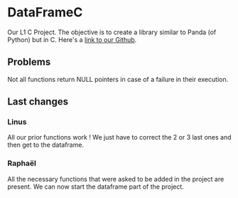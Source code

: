 # DataFrameC

Our L1 C Project. The objective is to create a library similar to Panda (of Python) but in C.
Here's a [link to our Github](https://github.com/Fullbust505/CDataFrame).

## Problems

Not all functions return NULL pointers in case of a failure in their execution.

## Last changes

### Linus

All our prior functions work !
We just have to correct the 2 or 3 last ones and then get to the dataframe.

### Raphaël

All the necessary functions that were asked to be added in the project are present.
We can now start the dataframe part of the project.